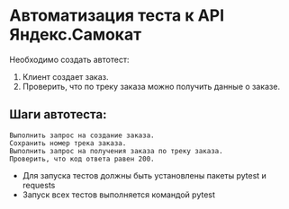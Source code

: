 ﻿# Автоматизация теста к API Яндекс.Самокат
Необходимо создать автотест:

1. Клиент создает заказ.
2. Проверить, что по треку заказа можно получить данные о заказе.


## Шаги автотеста:

    Выполнить запрос на создание заказа.
    Сохранить номер трека заказа.
    Выполнить запрос на получения заказа по треку заказа.
    Проверить, что код ответа равен 200.

- Для запуска тестов должны быть установлены пакеты pytest и requests
- Запуск всех тестов выполняется командой pytest